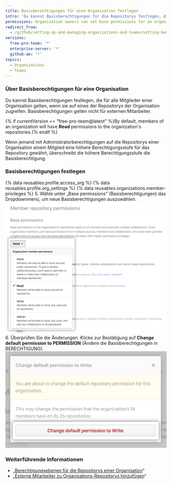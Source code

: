 ```yaml
---
title: Basisberechtigungen für eine Organisation festlegen
intro: 'Du kannst Basisberechtigungen für die Repositorys festlegen, die einer Organisation gehören.'
permissions: Organization owners can set base permissions for an organization.
redirect_from:
  - /github/setting-up-and-managing-organizations-and-teams/setting-base-permissions-for-an-organization
versions:
  free-pro-team: '*'
  enterprise-server: '*'
  github-ae: '*'
topics:
  - Organizations
  - Teams
---
```


### Über Basisberechtigungen für eine Organisation

Du kannst Basisberechtigungen festlegen, die für alle Mitglieder einer Organisation gelten, wenn sie auf eines der Repositorys der Organisation zugreifen. Basisberechtigungen gelten nicht für externen Mitarbeiter.

{% if currentVersion == "free-pro-team@latest" %}By default, members of an organization will have **Read** permissions to the organization's repositories.{% endif %}

Wenn jemand mit Administratorberechtigungen auf die Repositorys einer Organisation einem Mitglied eine höhere Berechtigungsstufe für das Repository gewährt, überschreibt die höhere Berechtigungsstufe die Basisberechtigung.

### Basisberechtigungen festlegen

{% data reusables.profile.access_org %}
{% data reusables.profile.org_settings %}
{% data reusables.organizations.member-privileges %}
5. Wähle unter „Base permissions" (Basisberechtigungen) das Dropdownmenü, um neue Basisberechtigungen auszuwählen. ![Neue Berechtigungsstufe aus der Dropdownliste der Basisberechtigungen auswählen](/assets/images/help/organizations/base-permissions-drop-down.png)
6. Überprüfen Sie die Änderungen. Klicke zur Bestätigung auf **Change default permission to PERMISSION** (Ändere die Basisberechtigungen in BERECHTIGUNG). ![Überprüfen und Bestätigen der Änderung der Basisberechtigungen](/assets/images/help/organizations/base-permissions-confirm.png)

### Weiterführende Informationen

- „[Berechtigungsebenen für die Repositorys einer Organisation](/organizations/managing-access-to-your-organizations-repositories/repository-permission-levels-for-an-organization#permission-levels-for-repositories-owned-by-an-organization)“
- „[Externe Mitarbeiter zu Organisations-Repositorys hinzufügen](/organizations/managing-access-to-your-organizations-repositories/adding-outside-collaborators-to-repositories-in-your-organization)“
